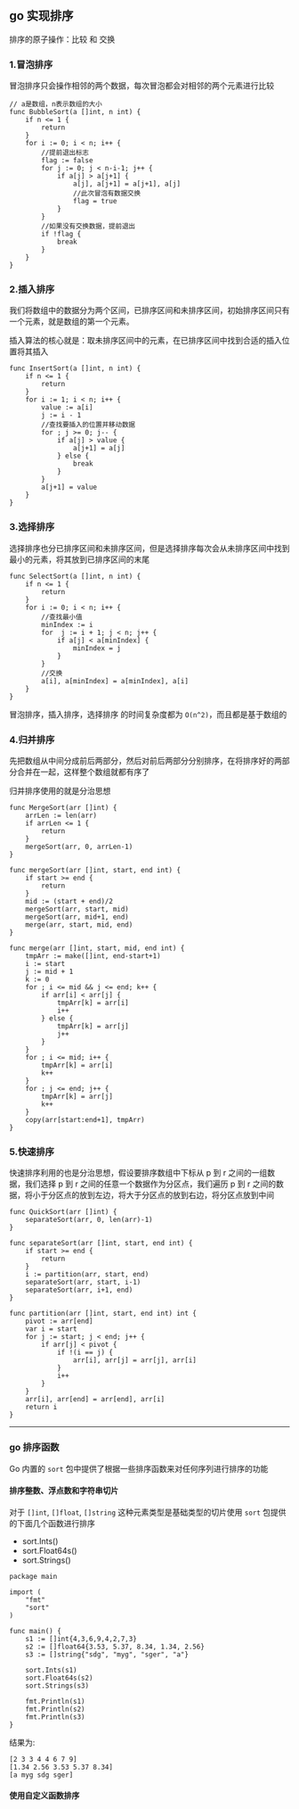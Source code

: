 ## go 实现排序

排序的原子操作：比较 和 交换

### 1.冒泡排序
冒泡排序只会操作相邻的两个数据，每次冒泡都会对相邻的两个元素进行比较
```
// a是数组，n表示数组的大小
func BubbleSort(a []int, n int) {
    if n <= 1 {
        return
    }
    for i := 0; i < n; i++ {
        //提前退出标志
        flag := false
        for j := 0; j < n-i-1; j++ {
            if a[j] > a[j+1] {
                a[j], a[j+1] = a[j+1], a[j]
                //此次冒泡有数据交换
                flag = true
            }
        }
        //如果没有交换数据，提前退出
        if !flag {
            break
        }
    }
}
```

### 2.插入排序
我们将数组中的数据分为两个区间，已排序区间和未排序区间，初始排序区间只有一个元素，就是数组的第一个元素。

插入算法的核心就是：取未排序区间中的元素，在已排序区间中找到合适的插入位置将其插入

```
func InsertSort(a []int, n int) {
    if n <= 1 {
        return
    }
    for i := 1; i < n; i++ {
        value := a[i]
        j := i - 1
        //查找要插入的位置并移动数据
        for ; j >= 0; j-- {
            if a[j] > value {
                a[j+1] = a[j]
            } else {
                break
            }
        }
        a[j+1] = value
    }
}
```

### 3.选择排序
选择排序也分已排序区间和未排序区间，但是选择排序每次会从未排序区间中找到最小的元素，将其放到已排序区间的末尾

```
func SelectSort(a []int, n int) {
    if n <= 1 {
        return
    }
    for i := 0; i < n; i++ {
        //查找最小值
        minIndex := i
        for  j := i + 1; j < n; j++ {
            if a[j] < a[minIndex] {
                minIndex = j
            }
        }
        //交换
        a[i], a[minIndex] = a[minIndex], a[i]
    }
}
```

冒泡排序，插入排序，选择排序 的时间复杂度都为 `O(n^2)`，而且都是基于数组的


### 4.归并排序
先把数组从中间分成前后两部分，然后对前后两部分分别排序，在将排序好的两部分合并在一起，这样整个数组就都有序了

归并排序使用的就是分治思想

```
func MergeSort(arr []int) {
    arrLen := len(arr)
    if arrLen <= 1 {
        return
    }
    mergeSort(arr, 0, arrLen-1)
}

func mergeSort(arr []int, start, end int) {
    if start >= end {
        return
    }
    mid := (start + end)/2
    mergeSort(arr, start, mid)
    mergeSort(arr, mid+1, end)
    merge(arr, start, mid, end)
}

func merge(arr []int, start, mid, end int) {
    tmpArr := make([]int, end-start+1)
    i := start
    j := mid + 1
    k := 0
    for ; i <= mid && j <= end; k++ {
        if arr[i] < arr[j] {
            tmpArr[k] = arr[i]
            i++
        } else {
            tmpArr[k] = arr[j]
            j++
        }
    }
    for ; i <= mid; i++ {
        tmpArr[k] = arr[i]
        k++
    }
    for ; j <= end; j++ {
        tmpArr[k] = arr[j]
        k++
    }
    copy(arr[start:end+1], tmpArr)
}
```

### 5.快速排序
快速排序利用的也是分治思想，假设要排序数组中下标从 p 到 r 之间的一组数据，我们选择 p 到 r 之间的任意一个数据作为分区点，我们遍历 p 到 r 之间的数据，将小于分区点的放到左边，将大于分区点的放到右边，将分区点放到中间

```
func QuickSort(arr []int) {
    separateSort(arr, 0, len(arr)-1)
}

func separateSort(arr []int, start, end int) {
    if start >= end {
        return
    }
    i := partition(arr, start, end)
    separateSort(arr, start, i-1)
    separateSort(arr, i+1, end)
}

func partition(arr []int, start, end int) int {
    pivot := arr[end]
    var i = start
    for j := start; j < end; j++ {
        if arr[j] < pivot {
            if !(i == j) {
                arr[i], arr[j] = arr[j], arr[i]
            }
            i++
        }
    }
    arr[i], arr[end] = arr[end], arr[i]
    return i
}
```

-----------------------------------------------------------

### go 排序函数

Go 内置的 `sort` 包中提供了根据一些排序函数来对任何序列进行排序的功能

#### 排序整数、浮点数和字符串切片

对于 `[]int`, `[]float`, `[]string` 这种元素类型是基础类型的切片使用 `sort` 包提供的下面几个函数进行排序

- sort.Ints()
- sort.Float64s()
- sort.Strings()

```
package main

import (
	"fmt"
	"sort"
)

func main() {
	s1 := []int{4,3,6,9,4,2,7,3}
	s2 := []float64{3.53, 5.37, 8.34, 1.34, 2.56}
	s3 := []string{"sdg", "myg", "sger", "a"}

	sort.Ints(s1)
	sort.Float64s(s2)
	sort.Strings(s3)

	fmt.Println(s1)
	fmt.Println(s2)
	fmt.Println(s3)
}
```
结果为:
```
[2 3 3 4 4 6 7 9]
[1.34 2.56 3.53 5.37 8.34]
[a myg sdg sger]
```

#### 使用自定义函数排序

